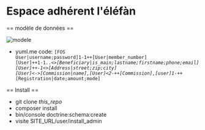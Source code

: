 Espace adhérent l'éléfàn
========================
== modèle de données ==

![modele](https://yuml.me/6590c986.svg)

* yuml.me code:
<code>[FOS User|username;password]1-1++[User|member_number]
      [User]++1-1..*<>[Beneficiary|is_main;lastname;firstname;phone;email]
      [User]++-1<>[Address|street;zip;city]
      [User]<*-*>[Commission|name],[User]<2-++[Commission],[user]1-*++[Registration|date;amount;mode]</code>

== Install ==

* git clone *this_repo*
* composer install
* bin/console doctrine:schema:create
* visite SITE_URL/user/install_admin
